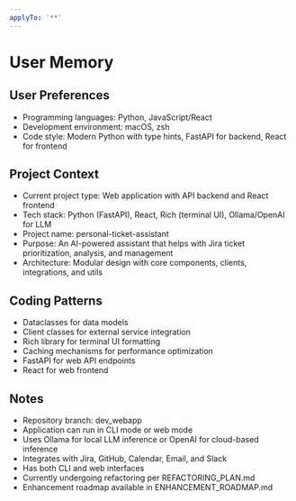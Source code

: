 ```yaml
---
applyTo: '**'
---
```


# User Memory

## User Preferences
- Programming languages: Python, JavaScript/React
- Development environment: macOS, zsh
- Code style: Modern Python with type hints, FastAPI for backend, React for frontend

## Project Context
- Current project type: Web application with API backend and React frontend
- Tech stack: Python (FastAPI), React, Rich (terminal UI), Ollama/OpenAI for LLM
- Project name: personal-ticket-assistant
- Purpose: An AI-powered assistant that helps with Jira ticket prioritization, analysis, and management
- Architecture: Modular design with core components, clients, integrations, and utils

## Coding Patterns
- Dataclasses for data models
- Client classes for external service integration
- Rich library for terminal UI formatting
- Caching mechanisms for performance optimization
- FastAPI for web API endpoints
- React for web frontend

## Notes
- Repository branch: dev_webapp
- Application can run in CLI mode or web mode
- Uses Ollama for local LLM inference or OpenAI for cloud-based inference
- Integrates with Jira, GitHub, Calendar, Email, and Slack
- Has both CLI and web interfaces
- Currently undergoing refactoring per REFACTORING_PLAN.md
- Enhancement roadmap available in ENHANCEMENT_ROADMAP.md
